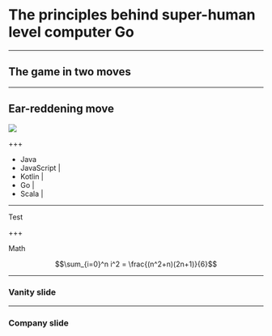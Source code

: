 # The principles behind super-human level computer Go
---

## The game in two moves

---

## Ear-reddening move
<div style="width: 50%; display: inline-block">
    <img src="https://raw.githubusercontent.com/maxpumperla/betago/hamburg-ai/ear_reddening.png">
</div>

+++

- Java
- JavaScript |
- Kotlin     |
- Go         |
- Scala      |

---

Test

+++

Math

$$\sum_{i=0}^n i^2 = \frac{(n^2+n)(2n+1)}{6}$$

---
### Vanity slide


---
### Company slide
